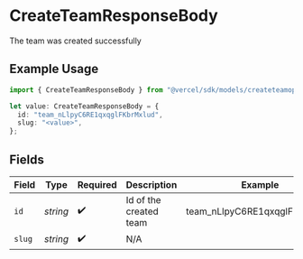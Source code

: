 # CreateTeamResponseBody

The team was created successfully

## Example Usage

```typescript
import { CreateTeamResponseBody } from "@vercel/sdk/models/createteamop.js";

let value: CreateTeamResponseBody = {
  id: "team_nLlpyC6RE1qxqglFKbrMxlud",
  slug: "<value>",
};
```

## Fields

| Field                         | Type                          | Required                      | Description                   | Example                       |
| ----------------------------- | ----------------------------- | ----------------------------- | ----------------------------- | ----------------------------- |
| `id`                          | *string*                      | :heavy_check_mark:            | Id of the created team        | team_nLlpyC6RE1qxqglFKbrMxlud |
| `slug`                        | *string*                      | :heavy_check_mark:            | N/A                           |                               |